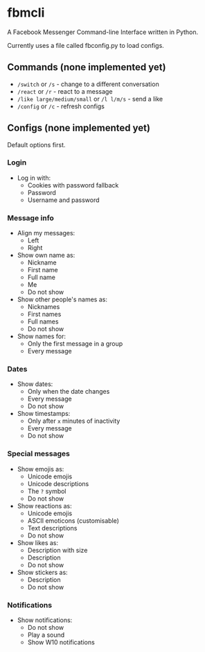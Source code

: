 # fbmcli
A Facebook Messenger Command-line Interface written in Python.

Currently uses a file called fbconfig.py to load configs.

## Commands (none implemented yet)
* `/switch` or `/s` - change to a different conversation
* `/react` or `/r` - react to a message
* `/like large/medium/small` or `/l l/m/s` - send a like
* `/config` or `/c` - refresh configs

## Configs (none implemented yet)
Default options first.
### Login
* Log in with:
    * Cookies with password fallback
    * Password
    * Username and password
### Message info
* Align my messages:
    * Left
    * Right
* Show own name as:
    * Nickname
    * First name
    * Full name
    * Me
    * Do not show
* Show other people's names as:
    * Nicknames
    * First names
    * Full names
    * Do not show
* Show names for:
    * Only the first message in a group
    * Every message
### Dates
* Show dates:
    * Only when the date changes
    * Every message
    * Do not show
* Show timestamps:
    * Only after `x` minutes of inactivity
    * Every message
    * Do not show
### Special messages
* Show emojis as:
    * Unicode emojis
    * Unicode descriptions
    * The `?` symbol
    * Do not show
* Show reactions as:
    * Unicode emojis
    * ASCII emoticons (customisable)
    * Text descriptions
    * Do not show
* Show likes as:
    * Description with size
    * Description
    * Do not show
* Show stickers as:
    * Description
    * Do not show
### Notifications
* Show notifications:
    * Do not show
    * Play a sound
    * Show W10 notifications
